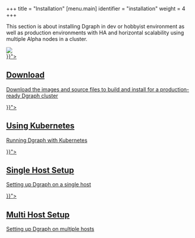 +++
title = "Installation"
[menu.main]
  identifier = "installation"
  weight = 4
+++

<div class="landing">
  <div class="hero">
    <p>
      This section is about installing Dgraph in dev or hobbyist environment as well as production environments with HA and  horizontal scalability using multiple Alpha nodes in a cluster.
    </p>
    <img class="hero-deco" src="/images/hero-deco_403x160.png" />
  </div>
  <div class="item">
    <div class="icon"><i class="lni lni-download" aria-hidden="true"></i></div>
    <a  href="{{< relref "/installation/download.md">}}">
      <h2>Download</h2>
      <p>
        Download the images and source files to build and install for a production-ready Dgraph cluster
      </p>
    </a>
  </div>
  <div class="item">
    <div class="icon"><i class="lni lni-docker" aria-hidden="true"></i></div>
    <a href="{{< relref "/installation/kubernetes.md">}}">
      <h2>Using Kubernetes</h2>
      <p>
        Running Dgraph with Kubernetes
      </p>
    </a>
  </div>

<style>
  ul.contents {
    display: none;
  }
</style>


  <div class="item">
    <div class="icon"><i class="lni lni-cog" aria-hidden="true"></i></div>
    <a href="{{< relref "../installation/single-host-setup.md">}}">
      <h2>Single Host Setup</h2>
      <p>
        Setting up Dgraph on a single host
      </p>
    </a>
  </div>
  <div class="item">
    <div class="icon"><i class="lni lni-cogs" aria-hidden="true"></i></div>
    <a href="{{< relref "../installation/multi-host-setup.md">}}">
      <h2>Multi Host Setup</h2>
      <p>
        Setting up Dgraph on multiple hosts
      </p>
    </a>
  

</div>

<style>
  ul.contents {
    display: none;
  }
</style>
